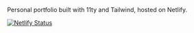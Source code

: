 Personal portfolio built with 11ty and Tailwind, hosted on Netlify.

[![Netlify Status](https://api.netlify.com/api/v1/badges/dd0b0c6c-665b-4f45-a24a-11f298d8cf06/deploy-status)](https://app.netlify.com/sites/patrickw/deploys)
